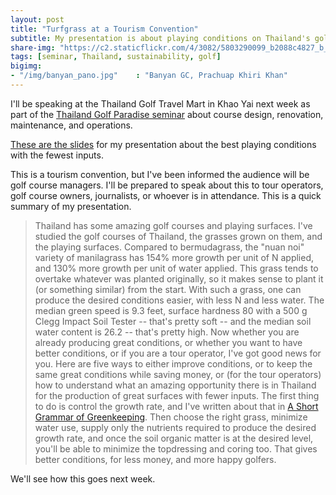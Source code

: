 ```yaml
---
layout: post
title: "Turfgrass at a Tourism Convention"
subtitle: My presentation is about playing conditions on Thailand's golf courses
share-img: "https://c2.staticflickr.com/4/3082/5803290099_b2088c4827_b_d.jpg"
tags: [seminar, Thailand, sustainability, golf]
bigimg:
- "/img/banyan_pano.jpg"    : "Banyan GC, Prachuap Khiri Khan"
---
```


I'll be speaking at the Thailand Golf Travel Mart in Khao Yai next week as part of the [Thailand Golf Paradise seminar](http://www.asianturfseminar.com/2017/07/thailand-golf-paradise-seminar.html) about course design, renovation, maintenance, and operations.

[These are the slides](https://speakerdeck.com/micahwoods/the-best-playing-conditions-with-the-fewest-inputs) for my presentation about the best playing conditions with the fewest inputs.

<script async class="speakerdeck-embed" data-id="a13c602b837148458f7bad95d03d462f" data-ratio="1.33333333333333" src="//speakerdeck.com/assets/embed.js"></script>

This is a tourism convention, but I've been informed the audience will be golf course managers. I'll be prepared to speak about this to tour operators, golf course owners, journalists, or whoever is in attendance. This is a quick summary of my presentation.

> Thailand has some amazing golf courses and playing surfaces. I've studied the golf courses of Thailand, the grasses grown on them, and the playing surfaces. Compared to bermudagrass, the "nuan noi" variety of manilagrass has 154% more growth per unit of N applied, and 130% more growth per unit of water applied. This grass tends to overtake whatever was planted originally, so it makes sense to plant it (or something similar) from the start. With such a grass, one can produce the desired conditions easier, with less N and less water. The median green speed is 9.3 feet, surface hardness 80 with a 500 g Clegg Impact Soil Tester -- that's pretty soft -- and the median soil water content is 26.2 -- that's pretty high. Now whether you are already producing great conditions, or whether you want to have better conditions, or if you are a tour operator, I've got good news for you. Here are five ways to either improve conditions, or to keep the same great conditions while saving money, or (for the tour operators) how to understand what an amazing opportunity there is in Thailand for the production of great surfaces with fewer inputs. The first thing to do is control the growth rate, and I've written about that in [A Short Grammar of Greenkeeping](https://leanpub.com/short_grammar_of_greenkeeping). Then choose the right grass, minimize water use, supply only the nutrients required to produce the desired growth rate, and once the soil organic matter is at the desired level, you'll be able to minimize the topdressing and coring too. That gives better conditions, for less money, and more happy golfers.

We'll see how this goes next week.

